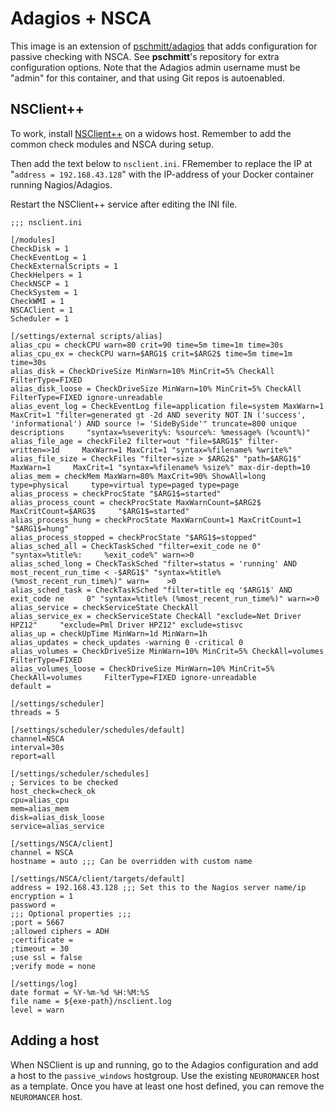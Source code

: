 # Adagios + NSCA

This image is an extension of [pschmitt/adagios](https://registry.hub.docker.com/u/pschmitt/adagios/) that adds configuration for passive checking with NSCA. See **pschmitt**'s repository for extra configuration options. Note that the Adagios admin username must be "admin" for this container, and that using Git repos is autoenabled.

## NSClient++
To work, install [NSClient++](http://www.nsclient.org/download/0-4-3/) on a widows host. Remember to add the common check modules and NSCA during setup.

Then add the text below to ``nsclient.ini``. FRemember to replace the IP at 
"``address = 192.168.43.128``" with the IP-address of your Docker container running Nagios/Adagios.

Restart the NSClient++ service after editing the INI file.

    ;;; nsclient.ini
    
    [/modules]
    CheckDisk = 1
    CheckEventLog = 1
    CheckExternalScripts = 1
    CheckHelpers = 1
    CheckNSCP = 1
    CheckSystem = 1
    CheckWMI = 1
    NSCAClient = 1
    Scheduler = 1
    
    [/settings/external scripts/alias]
    alias_cpu = checkCPU warn=80 crit=90 time=5m time=1m time=30s
    alias_cpu_ex = checkCPU warn=$ARG1$ crit=$ARG2$ time=5m time=1m time=30s
    alias_disk = CheckDriveSize MinWarn=10% MinCrit=5% CheckAll FilterType=FIXED
    alias_disk_loose = CheckDriveSize MinWarn=10% MinCrit=5% CheckAll     FilterType=FIXED ignore-unreadable
    alias_event_log = CheckEventLog file=application file=system MaxWarn=1     MaxCrit=1 "filter=generated gt -2d AND severity NOT IN ('success',     'informational') AND source != 'SideBySide'" truncate=800 unique descriptions     "syntax=%severity%: %source%: %message% (%count%)"
    alias_file_age = checkFile2 filter=out "file=$ARG1$" filter-written=>1d     MaxWarn=1 MaxCrit=1 "syntax=%filename% %write%"
    alias_file_size = CheckFiles "filter=size > $ARG2$" "path=$ARG1$" MaxWarn=1     MaxCrit=1 "syntax=%filename% %size%" max-dir-depth=10
    alias_mem = checkMem MaxWarn=80% MaxCrit=90% ShowAll=long type=physical     type=virtual type=paged type=page
    alias_process = checkProcState "$ARG1$=started"
    alias_process_count = checkProcState MaxWarnCount=$ARG2$ MaxCritCount=$ARG3$     "$ARG1$=started"
    alias_process_hung = checkProcState MaxWarnCount=1 MaxCritCount=1 "$ARG1$=hung"
    alias_process_stopped = checkProcState "$ARG1$=stopped"
    alias_sched_all = CheckTaskSched "filter=exit_code ne 0" "syntax=%title%:     %exit_code%" warn=>0
    alias_sched_long = CheckTaskSched "filter=status = 'running' AND     most_recent_run_time < -$ARG1$" "syntax=%title% (%most_recent_run_time%)" warn=    >0
    alias_sched_task = CheckTaskSched "filter=title eq '$ARG1$' AND exit_code ne     0" "syntax=%title% (%most_recent_run_time%)" warn=>0
    alias_service = checkServiceState CheckAll
    alias_service_ex = checkServiceState CheckAll "exclude=Net Driver HPZ12"     "exclude=Pml Driver HPZ12" exclude=stisvc
    alias_up = checkUpTime MinWarn=1d MinWarn=1h
    alias_updates = check_updates -warning 0 -critical 0
    alias_volumes = CheckDriveSize MinWarn=10% MinCrit=5% CheckAll=volumes     FilterType=FIXED
    alias_volumes_loose = CheckDriveSize MinWarn=10% MinCrit=5% CheckAll=volumes     FilterType=FIXED ignore-unreadable
    default = 
    
    [/settings/scheduler]
    threads = 5
    
    [/settings/scheduler/schedules/default]
    channel=NSCA
    interval=30s
    report=all
    
    [/settings/scheduler/schedules]
    ; Services to be checked
    host_check=check_ok
    cpu=alias_cpu
    mem=alias_mem
    disk=alias_disk_loose
    service=alias_service
    
    [/settings/NSCA/client]
    channel = NSCA
    hostname = auto ;;; Can be overridden with custom name
    
    [/settings/NSCA/client/targets/default]
    address = 192.168.43.128 ;;; Set this to the Nagios server name/ip
    encryption = 1
    password = 
    ;;; Optional properties ;;;
    ;port = 5667
    ;allowed ciphers = ADH
    ;certificate = 
    ;timeout = 30
    ;use ssl = false
    ;verify mode = none
    
    [/settings/log]
    date format = %Y-%m-%d %H:%M:%S
    file name = ${exe-path}/nsclient.log
    level = warn

## Adding a host

When NSClient is up and running, go to the Adagios configuration and add a host to the ``passive_windows`` hostgroup. Use the existing ``NEUROMANCER`` host as a template. Once you have at least one host defined, you can remove the ``NEUROMANCER`` host.